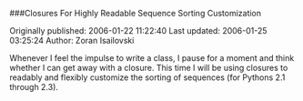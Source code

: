 ###Closures For Highly Readable Sequence Sorting Customization

Originally published: 2006-01-22 11:22:40
Last updated: 2006-01-25 03:25:24
Author: Zoran Isailovski

Whenever I feel the impulse to write a class, I pause for a moment and think whether I can get away with a closure. This time I will be using closures to readably and flexibly customize the sorting of sequences (for Pythons 2.1 through 2.3).